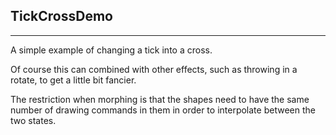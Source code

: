 ## TickCrossDemo
----------------------------------
A simple example of changing a tick into a cross.

Of course this can combined with other effects, such as throwing in a rotate, to get a little bit fancier.

The restriction when morphing is that the shapes need to have the same number of drawing commands in them in order to interpolate between the two states.
